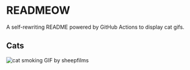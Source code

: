 # READMEOW

A self-rewriting README powered by GitHub Actions to display cat gifs.

## Cats

![cat smoking GIF by sheepfilms](https://media2.giphy.com/media/l0ExdMHUDKteztyfe/200.gif?cid=9acd02da4ukw5sn7u7gai4a4y4kjqxkiisx4b4auib1fn36u&ep=v1_gifs_search&rid=200.gif&ct=g)

